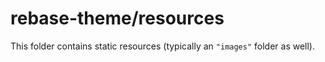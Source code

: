 # rebase-theme/resources

This folder contains static resources (typically an `"images"` folder as well).
